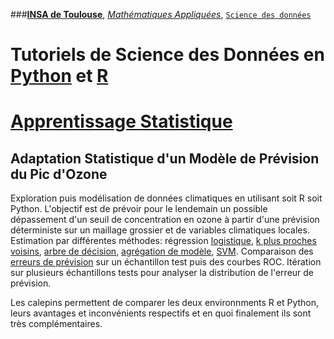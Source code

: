 ###[**INSA de Toulouse**](http://www.insa-toulouse.fr/fr/index.html), [*Mathématiques Appliquées*](http://www.math.insa-toulouse.fr/fr/index.html), [`Science des données`](http://www.math.insa-toulouse.fr/fr/enseignement.html) 
# Tutoriels de Science des Données en [Python](https://www.python.org/) et [R](href="https://cran.r-project.org/)
# [Apprentissage Statistique](\http://wikistat.fr)

##  Adaptation Statistique d'un Modèle de Prévision du Pic d'Ozone


Exploration puis modélisation de données climatiques en utilisant soit R soit Python. L'objectif est de prévoir pour le lendemain un possible dépassement d'un seuil de concentration en ozone à partir d'une prévision déterministe sur un maillage grossier et de variables climatiques locales. Estimation par différentes méthodes: régression [logistique](http://wikistat.fr/pdf/st-m-app-rlogit.pdf), [k plus proches voisins](http://wikistat.fr/pdf/st-m-app-add.pdf), [arbre de décision](http://wikistat.fr/pdf/st-m-app-cart.pdf), [agrégation de modèle](http://wikistat.fr/pdf/st-m-app-agreg.pdf), [SVM](http://wikistat.fr/pdf/st-m-app-svm.pdf). Comparaison des [erreurs de prévision](http://wikistat.fr/pdf/st-m-app-risque-estim.pdf) sur un échantillon test puis des courbes ROC. Itération sur plusieurs échantillons tests pour analyser la distribution de l'erreur de prévision. 

Les calepins permettent de comparer les deux environnments R et Python, leurs avantages et inconvénients respectifs et en quoi finalement ils sont très complémentaires.